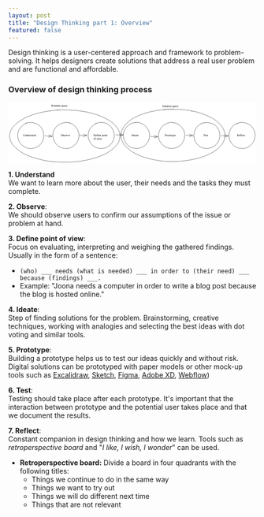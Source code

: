 ```yaml
---
layout: post
title: "Design Thinking part 1: Overview"
featured: false
---
```


Design thinking is a user-centered approach and framework to problem-solving. It helps designers create solutions that address a real user problem and are functional and affordable.

### Overview of design thinking process

<svg version="1.1" xmlns="http://www.w3.org/2000/svg" viewBox="0 0 1793.6069015581163 439.7177734374999" width="100%" height="440">
  <defs>
    <style>
      @font-face {
        font-family: "Virgil";
        src: url("https://excalidraw.com/Virgil.woff2");
      }
      @font-face {
        font-family: "Cascadia";
        src: url("https://excalidraw.com/Cascadia.woff2");
      }
    </style>
  </defs>
  <rect x="0" y="0" width="1793.6069015581163" height="439.7177734374999" fill="#ffffff"></rect><g stroke-linecap="round" transform="translate(68.2328781206163 142.27821043102392) rotate(0 94.236328125 94.236328125)"><path d="M58.81 6.52 C69.11 0.62, 82.99 0.53, 95.38 0.76 C107.77 0.99, 121.87 3.2, 133.16 7.91 C144.44 12.62, 154.91 19.84, 163.12 29.04 C171.33 38.25, 178.28 51.34, 182.43 63.14 C186.59 74.94, 188.78 87.62, 188.05 99.86 C187.31 112.1, 183.62 125.63, 178.03 136.58 C172.45 147.54, 164.16 157.48, 154.55 165.58 C144.95 173.67, 132.29 181.31, 120.39 185.17 C108.49 189.02, 95.35 190.36, 83.15 188.7 C70.96 187.04, 57.82 181.38, 47.21 175.21 C36.59 169.04, 26.79 161.39, 19.47 151.68 C12.16 141.97, 6.47 129.03, 3.32 116.95 C0.17 104.88, -1.19 91.5, 0.59 79.23 C2.37 66.96, 7.11 53.89, 14 43.35 C20.9 32.81, 34.06 22.29, 41.94 16 C49.81 9.71, 57.69 7.03, 61.25 5.61 C64.8 4.18, 62.72 5.93, 63.28 7.46 M59.06 6.34 C69.64 0.68, 84.3 -0.03, 96.56 0.41 C108.83 0.85, 121.46 3.93, 132.66 8.99 C143.87 14.05, 155.19 21.34, 163.8 30.75 C172.41 40.16, 180.36 53.79, 184.35 65.45 C188.34 77.11, 188.59 88.61, 187.72 100.74 C186.85 112.87, 184.58 126.9, 179.13 138.24 C173.68 149.58, 164.7 161.22, 155.01 168.77 C145.33 176.31, 133.08 180.3, 121.03 183.51 C108.98 186.71, 95.41 189.61, 82.71 188 C70.01 186.39, 55.83 180.18, 44.83 173.84 C33.83 167.49, 23.76 159.5, 16.72 149.93 C9.69 140.36, 5.21 128.54, 2.6 116.42 C-0.01 104.3, -1.34 89.4, 1.07 77.22 C3.48 65.03, 9.89 53.68, 17.05 43.29 C24.2 32.91, 36.73 21.26, 44 14.93 C51.27 8.59, 57.77 6.42, 60.69 5.3 C63.6 4.18, 61.33 6.31, 61.51 8.22" stroke="#000000" stroke-width="1" fill="none"></path></g><g transform="translate(106.9692062456163 224.01453855602392) rotate(0 55.5 12.5)"><text x="0" y="18" font-family="Virgil, Segoe UI Emoji" font-size="20px" fill="#000000" text-anchor="start" style="white-space: pre;" direction="ltr">Understand</text></g><g stroke-linecap="round" transform="translate(831.6835617143663 142.27821043102392) rotate(0 94.236328125 94.236328125)"><path d="M80.67 0.3 C92.12 -2.73, 107.41 0.58, 119.43 3.98 C131.45 7.38, 143.07 13.01, 152.78 20.71 C162.5 28.41, 171.74 39.07, 177.7 50.2 C183.66 61.33, 187.51 75.1, 188.55 87.5 C189.6 99.9, 187.86 113.15, 183.99 124.6 C180.13 136.05, 173.56 147.05, 165.37 156.2 C157.18 165.34, 146.23 174.21, 134.83 179.49 C123.44 184.78, 109.42 187.41, 97 187.9 C84.59 188.39, 71.78 186.95, 60.34 182.42 C48.91 177.89, 37.29 169.49, 28.4 160.71 C19.51 151.92, 11.8 141.17, 6.99 129.69 C2.18 118.22, -0.75 104.28, -0.47 91.87 C-0.18 79.47, 3.56 66.37, 8.72 55.27 C13.88 44.16, 21.2 33.72, 30.49 25.24 C39.77 16.76, 55.23 8.5, 64.45 4.37 C73.66 0.24, 81.17 0.89, 85.78 0.49 C90.39 0.08, 91.96 0.41, 92.12 1.93 M104.2 -0.62 C116.02 -0.9, 129.46 6.41, 140.05 12.51 C150.65 18.61, 160.01 26.33, 167.77 35.97 C175.53 45.62, 183.22 58.3, 186.6 70.39 C189.98 82.49, 189.9 96.52, 188.07 108.56 C186.24 120.59, 182.31 132.15, 175.62 142.62 C168.93 153.09, 158.07 164.07, 147.91 171.37 C137.74 178.68, 126.6 184.13, 114.65 186.48 C102.7 188.82, 88.34 187.8, 76.18 185.45 C64.03 183.09, 51.99 179.42, 41.74 172.36 C31.49 165.31, 21.34 153.63, 14.67 143.13 C8.01 132.63, 3.92 121.4, 1.77 109.37 C-0.39 97.35, -1.48 83.14, 1.75 71 C4.98 58.86, 13.35 46.63, 21.16 36.53 C28.97 26.43, 38.24 16.26, 48.63 10.39 C59.03 4.51, 74.36 3.03, 83.55 1.28 C92.74 -0.47, 100.63 -0.21, 103.78 -0.09 C106.92 0.04, 102.7 0.16, 102.44 2.03" stroke="#000000" stroke-width="1" fill="none"></path></g><g transform="translate(891.4198898393663 224.01453855602392) rotate(0 34.5 12.5)"><text x="0" y="18" font-family="Virgil, Segoe UI Emoji" font-size="20px" fill="#000000" text-anchor="start" style="white-space: pre;" direction="ltr">Ideate</text></g><g stroke-linecap="round" transform="translate(1086.167122912283 142.27821043102392) rotate(0 94.236328125 94.236328125)"><path d="M105.38 1.44 C117.34 1.4, 129.98 6.92, 140.59 12.79 C151.21 18.67, 161.4 26.9, 169.07 36.69 C176.75 46.47, 183.73 59.48, 186.64 71.52 C189.55 83.57, 188.64 96.61, 186.54 108.94 C184.44 121.27, 180.69 134.9, 174.04 145.5 C167.4 156.1, 157.01 165.81, 146.67 172.55 C136.34 179.28, 124.26 183.75, 112.04 185.9 C99.82 188.04, 85.59 188.04, 73.35 185.42 C61.11 182.81, 48.53 177.22, 38.62 170.21 C28.71 163.2, 20.24 154, 13.89 143.38 C7.55 132.76, 2.4 118.78, 0.53 106.48 C-1.34 94.18, -0.76 81.47, 2.68 69.57 C6.11 57.67, 13.32 44.73, 21.15 35.08 C28.98 25.42, 38.93 17.48, 49.65 11.63 C60.38 5.78, 75.75 1.7, 85.48 -0.02 C95.21 -1.75, 104.1 0.87, 108.04 1.27 C111.97 1.67, 109.29 0.76, 109.09 2.38 M138.51 11.08 C149.23 15.05, 158.37 24.83, 166.31 34.29 C174.25 43.75, 182.51 55.88, 186.16 67.86 C189.82 79.84, 190 93.81, 188.24 106.15 C186.48 118.5, 181.9 131.18, 175.59 141.92 C169.28 152.66, 160.51 163.32, 150.39 170.57 C140.27 177.82, 126.96 182.57, 114.86 185.42 C102.77 188.27, 89.8 189.89, 77.8 187.68 C65.8 185.47, 53.36 179.17, 42.87 172.16 C32.38 165.14, 22.01 155.7, 14.85 145.59 C7.69 135.47, 1.86 123.62, -0.1 111.48 C-2.06 99.34, -0.3 85.16, 3.09 72.75 C6.49 60.34, 12.73 46.98, 20.26 37 C27.79 27.02, 37.7 18.98, 48.25 12.87 C58.8 6.76, 71.38 1.58, 83.57 0.34 C95.75 -0.91, 112.24 3.61, 121.35 5.4 C130.46 7.2, 135.42 10.07, 138.23 11.09 C141.04 12.1, 139.16 9.99, 138.22 11.5" stroke="#000000" stroke-width="1" fill="none"></path></g><g transform="translate(1131.903451037283 224.01453855602392) rotate(0 48.5 12.5)"><text x="0" y="18" font-family="Virgil, Segoe UI Emoji" font-size="20px" fill="#000000" text-anchor="start" style="white-space: pre;" direction="ltr">Prototype</text></g><g stroke-linecap="round" transform="translate(1340.6506841101998 142.27821043102392) rotate(0 94.236328125 94.236328125)"><path d="M51.98 10.27 C61.67 3.72, 74.52 1.92, 86.73 1.12 C98.95 0.32, 113.33 1.62, 125.28 5.47 C137.24 9.31, 149.45 15.84, 158.48 24.17 C167.51 32.5, 174.42 44.11, 179.47 55.42 C184.53 66.74, 188.53 79.76, 188.8 92.06 C189.07 104.35, 185.97 117.53, 181.1 129.17 C176.24 140.82, 168.44 153.23, 159.59 161.93 C150.74 170.62, 139.56 177, 128 181.33 C116.45 185.66, 102.62 188.29, 90.25 187.9 C77.88 187.51, 65.03 184.34, 53.77 178.98 C42.52 173.63, 30.82 164.97, 22.72 155.79 C14.62 146.61, 8.87 135.61, 5.18 123.91 C1.48 112.21, -0.46 97.97, 0.55 85.59 C1.56 73.2, 5.55 60.34, 11.26 49.6 C16.97 38.85, 27.46 27.88, 34.8 21.12 C42.13 14.36, 51.35 11.1, 55.25 9.03 C59.16 6.97, 57.55 7.18, 58.22 8.72 M81.63 2.15 C92.98 -0.78, 105.79 1.82, 117.68 4.6 C129.58 7.37, 142.94 11.14, 153 18.8 C163.05 26.46, 172.25 39.55, 178.02 50.56 C183.8 61.57, 186.81 72.79, 187.63 84.85 C188.46 96.92, 186.91 110.99, 182.96 122.93 C179.01 134.87, 172.2 147.32, 163.93 156.5 C155.66 165.69, 144.39 172.82, 133.34 178.07 C122.28 183.32, 109.63 187.1, 97.6 188.01 C85.58 188.92, 72.48 187.84, 61.17 183.52 C49.87 179.21, 38.69 170.92, 29.76 162.12 C20.84 153.33, 12.43 142.19, 7.61 130.76 C2.78 119.33, 0.58 105.8, 0.82 93.54 C1.06 81.29, 4.26 68.74, 9.04 57.24 C13.82 45.73, 20.77 33.17, 29.5 24.51 C38.23 15.85, 52.64 9.05, 61.43 5.28 C70.22 1.5, 79.19 2.15, 82.24 1.89 C85.29 1.62, 79.55 2.12, 79.75 3.68" stroke="#000000" stroke-width="1" fill="none"></path></g><g transform="translate(1410.3870122351998 224.01453855602392) rotate(0 24.5 12.5)"><text x="0" y="18" font-family="Virgil, Segoe UI Emoji" font-size="20px" fill="#000000" text-anchor="start" style="white-space: pre;" direction="ltr">Test</text></g><g stroke-linecap="round" transform="translate(1595.1342453081165 142.27821043102392) rotate(0 94.23632812499989 94.236328125)"><path d="M52.68 9.39 C62.59 2.94, 76.13 1.37, 88.32 0.94 C100.51 0.51, 113.94 2.81, 125.82 6.8 C137.7 10.78, 150.49 16.45, 159.6 24.88 C168.71 33.31, 175.62 45.85, 180.49 57.39 C185.35 68.94, 188.7 81.68, 188.78 94.15 C188.86 106.61, 186.07 120.95, 180.97 132.19 C175.87 143.43, 167.33 153.08, 158.18 161.6 C149.03 170.12, 137.69 178.79, 126.1 183.3 C114.5 187.81, 100.77 189.4, 88.62 188.67 C76.48 187.93, 64.31 184.34, 53.21 178.87 C42.12 173.41, 30.37 165.2, 22.05 155.87 C13.73 146.55, 6.89 134.78, 3.28 122.95 C-0.32 111.12, -1.03 97.4, 0.42 84.91 C1.88 72.42, 6.13 58.86, 12.03 48.02 C17.93 37.17, 27.95 26.68, 35.81 19.83 C43.68 12.98, 54 9.14, 59.24 6.93 C64.49 4.72, 66.59 5.1, 67.28 6.58 M82.61 -0.12 C94.15 -3.22, 108.1 -0.59, 119.88 2.92 C131.66 6.44, 143.41 12.78, 153.3 20.96 C163.19 29.15, 173.48 40.78, 179.24 52.02 C185.01 63.27, 187.25 76.45, 187.92 88.43 C188.58 100.41, 187.33 112.35, 183.22 123.9 C179.11 135.45, 171.56 148.2, 163.26 157.75 C154.95 167.3, 144.77 176.24, 133.39 181.2 C122.01 186.16, 107.58 187.4, 94.99 187.5 C82.39 187.61, 68.94 186.28, 57.82 181.81 C46.7 177.35, 36.81 169.29, 28.3 160.7 C19.78 152.1, 11.49 141.9, 6.7 130.25 C1.92 118.6, -0.7 103.44, -0.41 90.79 C-0.12 78.14, 3.26 65.66, 8.45 54.34 C13.64 43.02, 21.42 30.99, 30.73 22.89 C40.05 14.79, 56 9.32, 64.34 5.73 C72.67 2.14, 77.9 2.04, 80.76 1.37 C83.62 0.69, 80.96 0.2, 81.5 1.7" stroke="#000000" stroke-width="1" fill="none"></path></g><g transform="translate(1653.3705734331165 224.01453855602392) rotate(0 36 12.5)"><text x="0" y="18" font-family="Virgil, Segoe UI Emoji" font-size="20px" fill="#000000" text-anchor="start" style="white-space: pre;" direction="ltr">Reflect</text></g><g stroke-linecap="round" transform="translate(577.2000005164497 142.27821043102392) rotate(0 94.23632812500006 94.236328125)"><path d="M50.57 11.19 C60.41 4.3, 74.56 1.95, 86.72 0.87 C98.88 -0.21, 111.76 0.87, 123.52 4.73 C135.28 8.58, 148.03 15.67, 157.29 24 C166.56 32.33, 174.02 43.55, 179.13 54.73 C184.24 65.91, 187.59 78.71, 187.96 91.07 C188.33 103.43, 185.68 117.48, 181.33 128.91 C176.97 140.35, 170.52 150.81, 161.81 159.66 C153.1 168.52, 140.46 177.36, 129.07 182.04 C117.67 186.72, 105.72 187.95, 93.43 187.74 C81.13 187.53, 66.81 185.65, 55.3 180.79 C43.78 175.93, 32.78 167.97, 24.34 158.56 C15.9 149.14, 8.69 136.16, 4.68 124.32 C0.68 112.49, -0.7 99.64, 0.3 87.54 C1.3 75.44, 4.92 62.6, 10.69 51.75 C16.47 40.89, 27.49 29.78, 34.94 22.41 C42.39 15.03, 50.9 10.04, 55.41 7.47 C59.92 4.91, 61.44 5.42, 61.97 7 M95.3 0.55 C106.96 -0.91, 119.64 2.5, 130.72 7.27 C141.8 12.04, 153.09 20, 161.77 29.16 C170.45 38.31, 178.24 50.29, 182.78 62.19 C187.33 74.09, 189.75 87.96, 189.02 100.55 C188.3 113.15, 183.93 127.03, 178.42 137.75 C172.91 148.48, 165.27 157.21, 155.96 164.92 C146.66 172.63, 134.45 180.18, 122.61 184.02 C110.77 187.85, 97.62 189.23, 84.92 187.95 C72.22 186.66, 57.27 182.67, 46.4 176.3 C35.53 169.92, 26.95 159.78, 19.7 149.7 C12.45 139.62, 6.02 127.44, 2.89 115.81 C-0.24 104.19, -1 91.84, 0.92 79.95 C2.84 68.05, 7.77 54.94, 14.43 44.43 C21.1 33.93, 30.61 24.2, 40.91 16.91 C51.22 9.62, 67.38 3.32, 76.28 0.67 C85.17 -1.98, 91.16 0.74, 94.28 1.03 C97.4 1.32, 95.05 0.85, 95 2.43" stroke="#000000" stroke-width="1" fill="none"></path></g><g transform="translate(615.9363286414497 223.80360105602392) rotate(0 58.50000000000006 25)"><text x="0" y="18" font-family="Virgil, Segoe UI Emoji" font-size="20px" fill="#000000" text-anchor="start" style="white-space: pre;" direction="ltr">Define point</text><text x="0" y="43" font-family="Virgil, Segoe UI Emoji" font-size="20px" fill="#000000" text-anchor="start" style="white-space: pre;" direction="ltr">of view</text></g><g stroke-linecap="round" transform="translate(322.71643931853305 142.27821043102392) rotate(0 94.236328125 94.236328125)"><path d="M112.22 2.11 C123.87 2.9, 136.21 9.75, 146.34 16.65 C156.46 23.54, 166.24 33.26, 172.95 43.49 C179.66 53.71, 184.59 66.03, 186.58 78.01 C188.57 89.99, 187.78 103.34, 184.88 115.36 C181.98 127.38, 176.56 139.99, 169.2 150.14 C161.84 160.3, 151.22 169.86, 140.74 176.3 C130.26 182.74, 118.47 187.32, 106.3 188.78 C94.14 190.23, 79.93 188.81, 67.75 185.03 C55.57 181.26, 42.79 174.06, 33.22 166.15 C23.66 158.24, 15.96 148.69, 10.34 137.57 C4.72 126.45, 0.31 111.92, -0.5 99.42 C-1.32 86.93, 1.16 74.07, 5.43 62.59 C9.71 51.1, 16.69 39.43, 25.16 30.49 C33.63 21.56, 44.85 14.03, 56.27 8.99 C67.68 3.95, 83.27 1.25, 93.65 0.25 C104.02 -0.74, 113.43 1.75, 118.5 3.01 C123.57 4.28, 124.61 6.16, 124.09 7.83 M93.17 0.07 C104.8 -1.7, 118.09 0.82, 129.22 5.52 C140.35 10.21, 151.43 19.25, 159.97 28.24 C168.52 37.23, 175.55 48.14, 180.49 59.46 C185.43 70.78, 189.74 83.87, 189.61 96.14 C189.48 108.41, 185.3 121.74, 179.73 133.09 C174.16 144.44, 165.6 155.77, 156.18 164.24 C146.77 172.7, 134.65 179.96, 123.24 183.88 C111.84 187.81, 99.88 188.94, 87.75 187.78 C75.62 186.63, 61.54 182.41, 50.47 176.95 C39.39 171.5, 28.95 164.64, 21.29 155.05 C13.63 145.47, 8.18 131.65, 4.52 119.42 C0.86 107.19, -2 93.89, -0.69 81.68 C0.63 69.48, 5.91 56.75, 12.41 46.18 C18.91 35.6, 28.25 25.34, 38.32 18.21 C48.39 11.09, 63.83 6.5, 72.83 3.43 C81.83 0.36, 88.95 -0.16, 92.34 -0.2 C95.73 -0.24, 92.99 1.4, 93.15 3.2" stroke="#000000" stroke-width="1" fill="none"></path></g><g transform="translate(378.95276744353305 224.01453855602392) rotate(0 38 12.5)"><text x="0" y="18" font-family="Virgil, Segoe UI Emoji" font-size="20px" fill="#000000" text-anchor="start" style="white-space: pre;" direction="ltr">Observe</text></g><g stroke-linecap="round" transform="translate(10 51.436523437500114) rotate(0 398.740234375 189.1406249999999)"><path d="M335.95 1.95 C362.55 -3.01, 394.76 0.12, 423.88 0.99 C453 1.86, 482.64 3.51, 510.67 7.18 C538.7 10.85, 566.33 16.07, 592.08 23.02 C617.83 29.98, 643.29 39.52, 665.17 48.89 C687.05 58.26, 706.33 67.91, 723.36 79.24 C740.39 90.57, 755.9 103.88, 767.36 116.87 C778.83 129.86, 787.4 143.59, 792.16 157.18 C796.92 170.77, 797.47 184.62, 795.93 198.44 C794.39 212.26, 790.87 226.66, 782.92 240.09 C774.98 253.53, 762.29 266.73, 748.26 279.04 C734.23 291.34, 718.19 303.52, 698.74 313.92 C679.28 324.31, 655.51 333.31, 631.54 341.41 C607.58 349.5, 581.72 356.93, 554.95 362.47 C528.19 368.01, 499.81 372.01, 470.98 374.64 C442.15 377.27, 411.59 378.59, 381.97 378.25 C352.36 377.91, 321.64 376.28, 293.28 372.63 C264.91 368.97, 237.57 362.88, 211.77 356.32 C185.98 349.75, 160.92 342.49, 138.5 333.25 C116.08 324, 94.81 312.36, 77.27 300.87 C59.73 289.37, 44.86 277.03, 33.28 264.29 C21.71 251.54, 13.21 237.79, 7.81 224.39 C2.42 211, 0.19 197.72, 0.9 183.92 C1.61 170.12, 4.69 155.22, 12.08 141.59 C19.47 127.95, 31.69 114.66, 45.24 102.13 C58.78 89.6, 74.32 77.18, 93.37 66.42 C112.42 55.66, 135.81 45.8, 159.55 37.56 C183.28 29.31, 209.04 22.46, 235.8 16.94 C262.56 11.42, 301.31 6.94, 320.12 4.43 C338.94 1.91, 341.28 1.77, 348.71 1.86 C356.13 1.94, 363.65 2.04, 364.69 4.95 M288.16 8.04 C313.3 1.43, 347.99 -0.14, 377.21 -0.8 C406.43 -1.46, 434.41 1.4, 463.47 4.09 C492.52 6.79, 523.96 10.18, 551.53 15.36 C579.1 20.53, 605.24 27.47, 628.9 35.15 C652.55 42.83, 674.12 51.43, 693.46 61.44 C712.81 71.44, 730.64 82.81, 744.99 95.2 C759.33 107.59, 771.05 122.29, 779.54 135.79 C788.02 149.29, 793.66 162.26, 795.9 176.18 C798.13 190.1, 797.27 205.61, 792.94 219.31 C788.62 233.01, 780.96 245.57, 769.94 258.38 C758.93 271.2, 743.42 284.52, 726.85 296.21 C710.28 307.89, 692.18 318.83, 670.52 328.5 C648.85 338.17, 622.78 347.16, 596.87 354.21 C570.95 361.26, 542.94 366.74, 515.04 370.8 C487.15 374.85, 458.66 377.71, 429.51 378.54 C400.36 379.37, 369.35 377.83, 340.14 375.76 C310.94 373.68, 281.84 371.26, 254.29 366.08 C226.73 360.89, 198.99 352.27, 174.81 344.65 C150.63 337.02, 129.24 330.45, 109.21 320.31 C89.19 310.17, 69.68 295.87, 54.67 283.8 C39.66 271.72, 28.17 260.75, 19.17 247.86 C10.18 234.96, 3.49 220.62, 0.68 206.42 C-2.13 192.23, -2 176.88, 2.3 162.7 C6.61 148.51, 15.83 134.03, 26.54 121.31 C37.25 108.59, 50.73 97.66, 66.57 86.4 C82.41 75.14, 100.32 63.67, 121.59 53.76 C142.86 43.85, 168.99 34.33, 194.19 26.94 C219.38 19.55, 257.22 12.88, 272.76 9.41 C288.31 5.95, 284.22 5.89, 287.46 6.17 C290.71 6.44, 290.35 8.03, 292.24 11.07" stroke="#000000" stroke-width="1" fill="none"></path></g><g transform="translate(310.3515625 10) rotate(0 68.5 12.5)"><text x="0" y="18" font-family="Virgil, Segoe UI Emoji" font-size="20px" fill="#000000" text-anchor="start" style="white-space: pre;" direction="ltr">Problem space</text></g><g stroke-linecap="round" transform="translate(813.0810546875 46.541503906250114) rotate(0 375.8789062499999 189.1406249999999)"><path d="M304.86 3.74 C330.01 -1.8, 362.19 0.26, 390.65 0.8 C419.1 1.33, 448.14 3.39, 475.6 6.94 C503.07 10.49, 530.56 15.37, 555.43 22.11 C580.3 28.84, 603.65 37.85, 624.83 47.34 C646.01 56.84, 665.95 67.4, 682.52 79.06 C699.09 90.71, 713.37 104.13, 724.23 117.27 C735.1 130.41, 743.15 143.94, 747.7 157.9 C752.25 171.86, 753.47 186.47, 751.55 201.01 C749.64 215.56, 744.69 231.39, 736.22 245.18 C727.75 258.97, 715.19 271.42, 700.74 283.73 C686.29 296.05, 668.8 308.54, 649.52 319.09 C630.25 329.64, 608.56 339.39, 585.09 347.04 C561.63 354.7, 535.39 360.14, 508.74 365.04 C482.08 369.93, 453.11 374.48, 425.17 376.43 C397.24 378.39, 369.33 378.18, 341.12 376.76 C312.92 375.33, 283.1 372.31, 255.93 367.9 C228.76 363.5, 202.11 357.77, 178.12 350.33 C154.14 342.88, 131.98 333.18, 112.01 323.23 C92.03 313.28, 73.51 302.59, 58.28 290.65 C43.05 278.72, 29.93 265.36, 20.63 251.64 C11.32 237.91, 5.3 222.58, 2.44 208.3 C-0.41 194.01, 0.12 179.79, 3.5 165.9 C6.88 152.02, 13.14 138.4, 22.73 124.97 C32.31 111.54, 45.45 97.46, 61.02 85.32 C76.58 73.18, 95.7 62.01, 116.11 52.14 C136.52 42.27, 158.95 33.22, 183.49 26.1 C208.03 18.99, 236.38 13.78, 263.35 9.44 C290.32 5.1, 324.56 1.06, 345.33 0.06 C366.11 -0.95, 387.23 0.08, 388.01 3.41 M513.53 13.5 C540.86 15.63, 563.76 24.76, 587.2 32.7 C610.64 40.65, 634.76 50.63, 654.17 61.18 C673.59 71.72, 689.86 83.49, 703.7 95.98 C717.54 108.46, 729.38 122.46, 737.22 136.11 C745.07 149.76, 749.08 163.53, 750.77 177.86 C752.45 192.2, 752.09 207.81, 747.32 222.12 C742.55 236.42, 733.19 250.44, 722.16 263.7 C711.12 276.96, 697.67 290.34, 681.11 301.68 C664.54 313.02, 644.51 322.61, 622.77 331.75 C601.02 340.89, 576.06 349.84, 550.66 356.52 C525.27 363.19, 497.72 368.39, 470.39 371.79 C443.06 375.19, 415 376.21, 386.69 376.91 C358.38 377.61, 328.12 378.61, 300.53 375.97 C272.94 373.33, 246.54 366.97, 221.13 361.06 C195.72 355.15, 170.54 349.02, 148.06 340.51 C125.58 332, 104.24 321.46, 86.24 310.01 C68.25 298.56, 52.7 284.67, 40.09 271.82 C27.48 258.97, 17.03 246.87, 10.59 232.9 C4.16 218.93, 1.5 202.18, 1.47 188 C1.44 173.82, 4.27 161.31, 10.4 147.82 C16.53 134.33, 26.08 120.1, 38.24 107.06 C50.4 94.01, 65.57 80.67, 83.36 69.55 C101.15 58.44, 122.61 48.98, 145 40.38 C167.38 31.79, 191.72 24, 217.65 17.98 C243.57 11.97, 272.46 7.31, 300.53 4.29 C328.6 1.27, 357.92 -0.27, 386.05 -0.12 C414.18 0.02, 448.01 2.99, 469.32 5.18 C490.62 7.36, 507.3 10.91, 513.87 13 C520.43 15.09, 510.94 14.91, 508.69 17.71" stroke="#000000" stroke-width="1" fill="none"></path></g><g transform="translate(1112.8173828125 14.89501953125) rotate(0 70.5 12.5)"><text x="0" y="18" font-family="Virgil, Segoe UI Emoji" font-size="20px" fill="#000000" text-anchor="start" style="white-space: pre;" direction="ltr">Solution space</text></g><g stroke-linecap="round"><g transform="translate(263.37890625 239.93505859375) rotate(0 25.633495221878434 0.9101918913517579)"><path d="M-0.64 0.07 C7.65 0.22, 41.01 1.09, 49.58 1.6 M1.22 -0.93 C9.92 -0.72, 43.74 2.4, 51.91 2.75" stroke="#000000" stroke-width="1" fill="none"></path></g><g transform="translate(263.37890625 239.93505859375) rotate(0 25.633495221878434 0.9101918913517579)"><path d="M27.82 8.46 C33.36 8.61, 42.82 7.67, 52.72 1.29 M26.91 9.39 C36.41 7.58, 43.44 4.5, 51.97 2.74" stroke="#000000" stroke-width="1" fill="none"></path></g><g transform="translate(263.37890625 239.93505859375) rotate(0 25.633495221878434 0.9101918913517579)"><path d="M29.03 -8.73 C34.33 -3.68, 43.45 0.29, 52.72 1.29 M28.12 -7.79 C37.19 -3.76, 43.8 -0.98, 51.97 2.74" stroke="#000000" stroke-width="1" fill="none"></path></g></g><g stroke-linecap="round"><g transform="translate(515.6591796875 235.41357421875) rotate(0 24.94557514861225 1.3450874958792838)"><path d="M-1.19 0.74 C7.23 1.35, 42.6 2.26, 51.09 2.61 M0.38 0.08 C8.66 0.41, 42.5 0.52, 50.54 0.64" stroke="#000000" stroke-width="1" fill="none"></path></g><g transform="translate(515.6591796875 235.41357421875) rotate(0 24.94557514861225 1.3450874958792838)"><path d="M28.04 10.34 C35.61 5.4, 44.24 2.53, 48.95 -0.9 M26.34 9.43 C34.09 5.68, 41.86 4.35, 51.54 0.64" stroke="#000000" stroke-width="1" fill="none"></path></g><g transform="translate(515.6591796875 235.41357421875) rotate(0 24.94557514861225 1.3450874958792838)"><path d="M28.18 -6.89 C35.55 -5.84, 44.13 -2.73, 48.95 -0.9 M26.49 -7.79 C34.28 -5.85, 42 -1.49, 51.54 0.64" stroke="#000000" stroke-width="1" fill="none"></path></g></g><g stroke-linecap="round"><g transform="translate(777.8759765624998 231.25341796875) rotate(0 25.450085519729214 1.4707672656933255)"><path d="M0.28 0.71 C8.5 1.34, 41.43 2.67, 49.59 2.91 M-1.03 0.03 C7.55 0.4, 43.16 0.53, 51.93 1.09" stroke="#000000" stroke-width="1" fill="none"></path></g><g transform="translate(777.8759765624998 231.25341796875) rotate(0 25.450085519729214 1.4707672656933255)"><path d="M29.19 7.8 C36.82 4.6, 43.35 5.01, 52.23 0.6 M28.79 8.93 C32.88 7.37, 39.04 5.94, 51.15 0.84" stroke="#000000" stroke-width="1" fill="none"></path></g><g transform="translate(777.8759765624998 231.25341796875) rotate(0 25.450085519729214 1.4707672656933255)"><path d="M29.71 -9.42 C37.04 -7.03, 43.4 -1.02, 52.23 0.6 M29.3 -8.29 C33.25 -5.66, 39.29 -2.9, 51.15 0.84" stroke="#000000" stroke-width="1" fill="none"></path></g></g><g stroke-linecap="round"><g transform="translate(1027.1923828124998 243.88525390625) rotate(0 25.520108740022465 1.4016200857656145)"><path d="M0.6 0.24 C8.98 0.82, 41.19 3.01, 49.37 3.48 M-0.54 -0.68 C8.29 -0.41, 43.41 1.67, 51.58 1.97" stroke="#000000" stroke-width="1" fill="none"></path></g><g transform="translate(1027.1923828124998 243.88525390625) rotate(0 25.520108740022465 1.4016200857656145)"><path d="M27.93 7.83 C34.8 6.51, 39.45 7.62, 51.69 3.44 M27.05 9.36 C33.24 7.4, 40.7 5.02, 51.93 2.05" stroke="#000000" stroke-width="1" fill="none"></path></g><g transform="translate(1027.1923828124998 243.88525390625) rotate(0 25.520108740022465 1.4016200857656145)"><path d="M28.78 -9.38 C35.47 -6.87, 39.93 -1.94, 51.69 3.44 M27.9 -7.84 C33.95 -5.4, 41.2 -3.37, 51.93 2.05" stroke="#000000" stroke-width="1" fill="none"></path></g></g><g stroke-linecap="round"><g transform="translate(1282.6220703125 234.55419921875) rotate(0 25.434719035918874 0.7827843220624686)"><path d="M0.91 -0.11 C9.22 0.19, 42.73 1.32, 50.93 1.62 M-0.07 -1.22 C8.04 -0.75, 42.09 2.14, 50.31 2.79" stroke="#000000" stroke-width="1" fill="none"></path></g><g transform="translate(1282.6220703125 234.55419921875) rotate(0 25.434719035918874 0.7827843220624686)"><path d="M25.84 10.48 C34.4 6.34, 44.03 3.33, 48.47 3.28 M25.46 8.91 C32.94 7.93, 40.57 4.73, 50.86 2.27" stroke="#000000" stroke-width="1" fill="none"></path></g><g transform="translate(1282.6220703125 234.55419921875) rotate(0 25.434719035918874 0.7827843220624686)"><path d="M27.24 -6.69 C35.22 -4.08, 44.3 -0.35, 48.47 3.28 M26.87 -8.26 C33.85 -4.04, 41.05 -2.04, 50.86 2.27" stroke="#000000" stroke-width="1" fill="none"></path></g></g><g stroke-linecap="round"><g transform="translate(1539.658203125 237.87451171875) rotate(0 25.015849242801778 1.0053720779716855)"><path d="M0.49 -0.79 C8.84 -0.22, 42.39 2.46, 50.75 2.8 M-0.72 1.41 C7.46 1.67, 41.57 0.83, 50.03 0.93" stroke="#000000" stroke-width="1" fill="none"></path></g><g transform="translate(1539.658203125 237.87451171875) rotate(0 25.015849242801778 1.0053720779716855)"><path d="M25.12 10.47 C35.63 7.08, 41.38 4.76, 48.81 2.85 M26.77 9.81 C32.51 7.24, 38.18 4.57, 50.64 1.28" stroke="#000000" stroke-width="1" fill="none"></path></g><g transform="translate(1539.658203125 237.87451171875) rotate(0 25.015849242801778 1.0053720779716855)"><path d="M24.98 -6.75 C35.45 -4.06, 41.25 -0.29, 48.81 2.85 M26.63 -7.42 C32.34 -5.77, 38.04 -4.23, 50.64 1.28" stroke="#000000" stroke-width="1" fill="none"></path></g></g></svg>

**1. Understand** \
We want to learn more about the user, their needs and the tasks they must complete.

**2. Observe**: \
We should observe users to confirm our assumptions of the issue or problem at hand.

**3. Define point of view**: \
Focus on evaluating, interpreting and weighing the gathered findings. Usually in the form of a sentence:

- `(who) ___ needs (what is needed) ___ in order to (their need) ___ because (findings) ___.`
- Example: "Joona needs a computer in order to write a blog post because the blog is hosted online."

**4. Ideate**: \
Step of finding solutions for the problem. Brainstorming, creative techniques, working with analogies and selecting the best ideas with dot voting and similar tools.

**5. Prototype**: \
Building a prototype helps us to test our ideas quickly and without risk. Digital solutions can be prototyped with paper models or other mock-up tools such as [Excalidraw](https://excalidraw.com/), [Sketch](https://www.sketch.com/), [Figma](https://www.figma.com/), [Adobe XD](https://www.adobe.com/fi/products/xd.html), [Webflow](https://webflow.com/))

**6. Test**: \
Testing should take place after each prototype. It's important that the interaction between prototype and the potential user takes place and that we document the results.

**7. Reflect**: \
Constant companion in design thinking and how we learn. Tools such as *retroperspective board* and "*I like, I wish, I wonder*" can be used.
- **Retroperspective board:** Divide a board in four quadrants with the following titles:
    - Things we continue to do in the same way
    - Things we want to try out
    - Things we will do different next time
    - Things that are not relevant